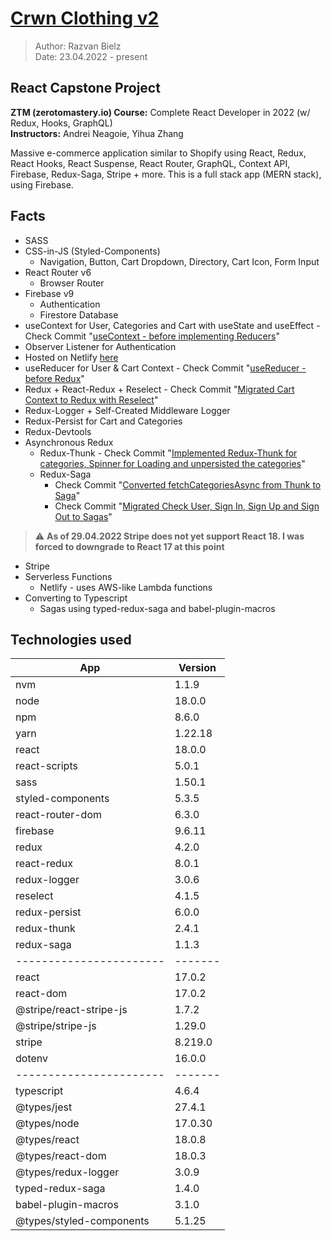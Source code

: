 # [Crwn Clothing v2](https://peppy-maamoul-2f70c4.netlify.app)

> Author: Razvan Bielz  
> Date: 23.04.2022 - present

## React Capstone Project
**ZTM (zerotomastery.io) Course:** Complete React Developer in 2022 (w/ Redux, Hooks, GraphQL)  
**Instructors:** Andrei Neagoie, Yihua Zhang  

Massive e-commerce application similar to Shopify using React, Redux, React Hooks, React Suspense, React Router, GraphQL, Context API, Firebase, Redux-Saga, Stripe + more. This is a full stack app (MERN stack), using Firebase.

## Facts
- SASS
- CSS-in-JS (Styled-Components)
  - Navigation, Button, Cart Dropdown, Directory, Cart Icon, Form Input
- React Router v6 
  - Browser Router
- Firebase v9
  - Authentication
  - Firestore Database
- useContext for User, Categories and Cart with useState and useEffect - Check Commit "[useContext - before implementing Reducers](https://github.com/darkresq14/crwn-clothing-v2/tree/5b3102e8b66aef7f36442b2d1d5952dd107cfc7b)"
- Observer Listener for Authentication
- Hosted on Netlify [here](https://peppy-maamoul-2f70c4.netlify.app)
- useReducer for User & Cart Context - Check Commit "[useReducer - before Redux](https://github.com/darkresq14/crwn-clothing-v2/tree/395ac4d0121dd4ea551e8357f776de59850306c9)"
- Redux + React-Redux + Reselect - Check Commit "[Migrated Cart Context to Redux with Reselect](https://github.com/darkresq14/crwn-clothing-v2/tree/c640018c72ef230a8ef5b44766425643128cf1b9)"
- Redux-Logger + Self-Created Middleware Logger
- Redux-Persist for Cart and Categories
- Redux-Devtools
- Asynchronous Redux
  - Redux-Thunk - Check Commit "[Implemented Redux-Thunk for categories, Spinner for Loading and unpersisted the categories](https://github.com/darkresq14/crwn-clothing-v2/tree/b3adf060b256939501f7c2e02fdaee00d57bdfc0)"
  - Redux-Saga
    - Check Commit "[Converted fetchCategoriesAsync from Thunk to Saga](https://github.com/darkresq14/crwn-clothing-v2/tree/4a2fdcb55608e6604c83039723d253a41a72f676)"
    - Check Commit "[Migrated Check User, Sign In, Sign Up and Sign Out to Sagas](https://github.com/darkresq14/crwn-clothing-v2/tree/3800ddd53822da96c7be0ae2c22340a251a0a388)"
> :warning: **As of 29.04.2022 Stripe does not yet support React 18. I was forced to downgrade to React 17 at this point**
- Stripe
- Serverless Functions
  - Netlify - uses AWS-like Lambda functions
- Converting to Typescript
  - Sagas using typed-redux-saga and babel-plugin-macros


## Technologies used

| App                      | Version |
| ------------------------ | ------- |
| nvm                      | 1.1.9   |
| node                     | 18.0.0  |
| npm                      | 8.6.0   |
| yarn                     | 1.22.18 |
| react                    | 18.0.0  |
| react-scripts            | 5.0.1   |
| sass                     | 1.50.1  |
| styled-components        | 5.3.5   |
| react-router-dom         | 6.3.0   |
| firebase                 | 9.6.11  |
| redux                    | 4.2.0   |
| react-redux              | 8.0.1   |
| redux-logger             | 3.0.6   |
| reselect                 | 4.1.5   |
| redux-persist            | 6.0.0   |
| redux-thunk              | 2.4.1   |
| redux-saga               | 1.1.3   |
| -----------------------  | ------- |
| react                    | 17.0.2  |
| react-dom                | 17.0.2  |
| @stripe/react-stripe-js  | 1.7.2   |
| @stripe/stripe-js        | 1.29.0  |
| stripe                   | 8.219.0 |
| dotenv                   | 16.0.0  |
| -----------------------  | ------- |
| typescript               | 4.6.4   |
| @types/jest              | 27.4.1  |
| @types/node              | 17.0.30 |
| @types/react             | 18.0.8  |
| @types/react-dom         | 18.0.3  |
| @types/redux-logger      | 3.0.9   |
| typed-redux-saga         | 1.4.0   |
| babel-plugin-macros      | 3.1.0   |
| @types/styled-components | 5.1.25  |


